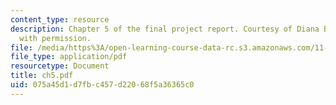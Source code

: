 ```yaml
---
content_type: resource
description: Chapter 5 of the final project report. Courtesy of Diana Bernal. Used
  with permission.
file: /media/https%3A/open-learning-course-data-rc.s3.amazonaws.com/11-945-springfield-studio-spring-2004/075a45d1d7fbc457d22068f5a36365c0_ch5.pdf
file_type: application/pdf
resourcetype: Document
title: ch5.pdf
uid: 075a45d1-d7fb-c457-d220-68f5a36365c0
---
```


